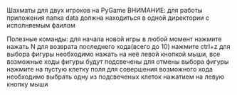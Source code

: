 Шахматы для двух игроков на PyGame
ВНИМАНИЕ: для работы приложения папка data должна  находиться в одной директории с исполняемым фаилом

Полезные команды:
для начала новой игры в любой момент нажмите нажать N 
для возврата последнего хода(всего до 10) нажмите ctrl+z
для выбора фигуры необходимо нажать на неё левой кнопкой мыши, все возможные ходы фигуры будут подсвечены
для отмены выбора фигуры нажмите на пустую клетку поля
для совершения возможного хода необходимо выбрать одну из подсвеченых клеток нажатием на левую кнопку мыши
